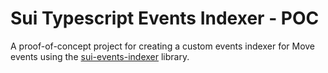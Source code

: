 # Sui Typescript Events Indexer - POC

A proof-of-concept project for creating a custom events indexer for Move events using the [sui-events-indexer](https://www.npmjs.com/package/sui-events-indexer) library.